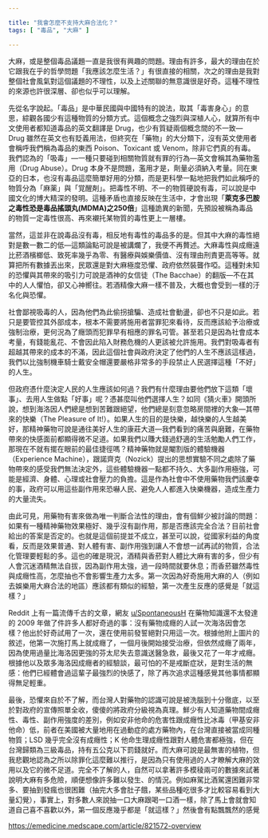```yaml
---

title: "我會怎麼不支持大麻合法化？"
tags: [ "毒品", "大麻" ]

---
```


大麻，或是整個毒品議題一直是我很有興趣的問題。理由有許多，最大的理由在於它跟我在乎的哲學問題「我應該怎麼生活？」有很直接的相關，次之的理由是我對整個社會風氣對這個議題的不理性，以及上述關聯的無意識很是好奇。這種不理性的來源也許很深層、卻也似乎可以理解。

先從名字說起。「毒品」是中華民國與中國特有的說法，取其「毒害身心」的意思，綜觀各國少有這種物質的分類方式。這個概念之強烈與深植人心，就算所有中文使用者都知道毒品的英文翻譯是 Drug，也少有質疑兩個概念間的不一致— Drug 雖然在英文也有貶義用法，但終究在「藥物」的大分類下，沒有英文使用者會稱呼我們稱為毒品的東西 Poison、Toxicant 或 Venom，除非它們真的有毒。我們認為的「吸毒」—一種只要碰到相關物質就有罪的行為—英文會稱其為藥物濫用（Drug Abuse）。Drug 本身不是問題，濫用才是，劑量必須納入考量。同在東亞的日本，也沒有毒品這麼簡單好用的分類，而是更科學一點地把我們如此稱呼的物質分為「麻薬」與「覚醒剤」。把毒性不明、不一的物質硬說有毒，可以說是中國文化的博大精深的發明。這種矛盾也直接反映在生活中，才會出現「**萊克多巴胺之毒性恐是毒品搖頭丸(MDMA)之250倍**」這種詭異的新聞，先預設被稱為毒品的物質一定毒性很高、再來襯托某物質的毒性更上一層樓。

當然，這並非在說毒品沒有毒，相反地有毒性的毒品多的是。但其中大麻的毒性絕對是數一數二的低—這類論點可說是被講爛了，我便不再贅述。大麻毒性與成癮遠比菸酒檳榔低、致死率幾乎為零、有醫療與娛樂價值、沒有理由刑責更高等等。就算把所有數據丟出來，民眾還是對大麻極度恐懼、政府依然裝聾作啞。這種對未知的恐懼與其帶來的吸引力可說是酒神的女信徒（The Bacchae）的翻版—不在其中的人人懼怕，卻又心神嚮往。若酒精像大麻一樣不普及，大概也會受到一樣的汙名化與恐懼。

社會鄙視吸毒的人，因為他們為此偷拐搶騙、造成社會動盪，卻也不只是如此。若只是要管控其外部成本，根本不需要將施用者當罪犯來看待，反而應該給予治療或強制治療，更何況為了癮頭而犯罪早有相應的罪名可管。甚至若只是因為社會成本考量，有錢能亂花、不會因此陷入財務危機的人更該被允許施用。我們對吸毒者有超越其帶來的成本的不滿，因此這個社會與政府決定了他們的人生不應該這樣過，我們以比強制機車騎士戴安全帽還要嚴格非常多的手段禁止人民選擇這種「不好」的人生。

但政府憑什麼決定人民的人生應該如何過？我們有什麼理由要他們放下這類「壞事」、去用人生做點「好事」呢？憑甚麼叫他們選擇人生？如同《猜火車》開頭所說，想到海洛因人們總是想到苦難跟絕望，他們總是刻意忽略房間裡的大象—其帶來的快樂（The Pleasure of It!）。如果人生的目的是快樂，越快樂的人生越美好，那精神藥物可說是通往美好人生的康莊大道—我們看到的痛苦與磨難，在藥物帶來的快感面前都顯得微不足道。如果我們以賺大錢過舒適的生活勉勵人們工作，那現在不就有擺在眼前的最佳捷徑嗎？精神藥物就是閹割版的體驗機器（Experience Machine），跟諾齊克（Nozick）提出的思想實驗不同之處除了藥物帶來的感受我們無法決定外，這些體驗機器一點都不持久、大多副作用極強，可能是經濟、身體、心理或社會壓力的負擔。這是作為社會中不使用藥物我們該慶幸的事，政府可以用這些副作用來恐嚇人民、避免人人都進入快樂機器，造成生產力的大量流失。

由此可見，用藥物有害來做為唯一判斷合法性的理由，會有個鮮少被討論的問題：如果有一種精神藥物效果極好、幾乎沒有副作用，那是否應該完全合法？目前社會給出的答案是否定的。也就是這個前提並不成立，甚至可以說，從國家利益的角度看，反而是效果普通、對人體有害、副作用強到讓人不會想一試再試的物質，合法化管理要輕鬆的多。這也的確是現況，酒精與香菸對人體比大麻有害的多，但少有人會沉迷酒精無法自拔，因為副作用太強，過一段時間就要休息；而香菸雖然毒性與成癮性高，怎麼抽也不會影響生產力太多。第一次因為好奇施用大麻的人（例如去娛樂用大麻合法的地區）應該都有類似的經驗，第一次產生反應的感覺是「就這樣？」

Reddit 上有一篇流傳千古的文章，網友 [u/SpontaneousH](https://www.reddit.com/user/SpontaneousH/) 在藥物知識還不太發達的 2009 年做了件許多人都好奇過的事：沒有藥物成癮的人試一次海洛因會怎樣？他出於好奇試用了一次，還在使用前發誓絕對只用這一次。根據他附上圖片的敘述，他第一次施打馬上就成癮了，一個月後開始接受治療，但依然成癮了兩年，因為使用過量比海洛因更強的芬太尼失去意識送醫急救，最後又花了一年才戒癮。根據他以及眾多海洛因成癮者的經驗談，最可怕的不是戒斷症狀，是對生活的無感：他們已經體會過這輩子最強烈的快感了，除了再次追求這種感覺其他事情都顯得無足輕重。

最後，恐懼來自於不了解，而台灣人對藥物的認識可說是被洗腦到十分徹底，以至於對政府的宣傳照單全收，傻傻的將政府分級視為真理。鮮少有人知道藥物間成癮性、毒性、副作用強度的差別，例如安非他命的危害性跟成癮性比冰毒（甲基安非他命）低，前者在美國被大量地用在過動症的處方藥物內，在台灣直接被當成同種物質；LSD 幾乎完全沒有成癮性；K 他命生理成癮性跟對人體危害都極強，但在台灣歸類為三級毒品，持有五公克以下罰錢就好。而大麻可說是最無害的植物，但我悲觀地認為之所以除罪化這麼難以推行，是因為只有使用過的人才瞭解大麻的效用以及它的微不足道。完全不了解的人，自然可以拿著許多模稜兩可的數據來試著說明大麻有多危險，順便想像許多難以發生、的情況。例如麻駕比酒駕還困難非常多、要抽到發瘋也很困難（抽完大多會肚子餓，某些品種吃很多才比較容易看到大量幻覺），事實上，對多數人來說抽一口大麻跟喝一口酒一樣，除了馬上會就會知道自己喜不喜歡以外，第一個反應幾乎都是「就這樣？」然後會有點飄飄然的感覺



https://emedicine.medscape.com/article/821572-overview
